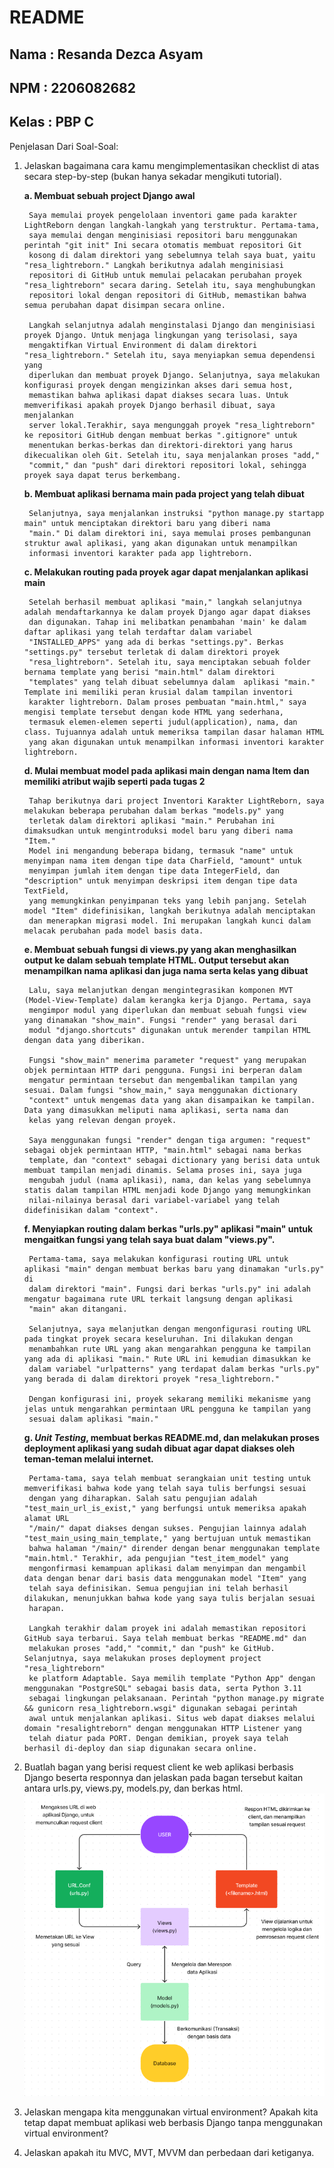 # README

## Nama    : Resanda Dezca Asyam

## NPM     : 2206082682

## Kelas   : PBP C


Penjelasan Dari Soal-Soal:
1. Jelaskan bagaimana cara kamu mengimplementasikan checklist di atas secara step-by-step (bukan hanya sekadar mengikuti tutorial).

    **a.  Membuat sebuah project Django awal**

        Saya memulai proyek pengelolaan inventori game pada karakter LightReborn dengan langkah-langkah yang terstruktur. Pertama-tama, 
        saya memulai dengan menginisiasi repositori baru menggunakan perintah "git init" Ini secara otomatis membuat repositori Git 
        kosong di dalam direktori yang sebelumnya telah saya buat, yaitu "resa_lightreborn." Langkah berikutnya adalah menginisiasi 
        repositori di GitHub untuk memulai pelacakan perubahan proyek "resa_lightreborn" secara daring. Setelah itu, saya menghubungkan 
        repositori lokal dengan repositori di GitHub, memastikan bahwa semua perubahan dapat disimpan secara online.

        Langkah selanjutnya adalah menginstalasi Django dan menginisiasi proyek Django. Untuk menjaga lingkungan yang terisolasi, saya    
        mengaktifkan Virtual Environment di dalam direktori "resa_lightreborn." Setelah itu, saya menyiapkan semua dependensi yang 
        diperlukan dan membuat proyek Django. Selanjutnya, saya melakukan konfigurasi proyek dengan mengizinkan akses dari semua host, 
        memastikan bahwa aplikasi dapat diakses secara luas. Untuk memverifikasi apakah proyek Django berhasil dibuat, saya menjalankan 
        server lokal.Terakhir, saya mengunggah proyek "resa_lightreborn" ke repositori GitHub dengan membuat berkas ".gitignore" untuk 
        menentukan berkas-berkas dan direktori-direktori yang harus dikecualikan oleh Git. Setelah itu, saya menjalankan proses "add," 
        "commit," dan "push" dari direktori repositori lokal, sehingga proyek saya dapat terus berkembang.
        
    **b.  Membuat aplikasi bernama main pada project yang telah dibuat** 

        Selanjutnya, saya menjalankan instruksi "python manage.py startapp main" untuk menciptakan direktori baru yang diberi nama 
        "main." Di dalam direktori ini, saya memulai proses pembangunan struktur awal aplikasi, yang akan digunakan untuk menampilkan 
        informasi inventori karakter pada app lightreborn.    

    **c.  Melakukan routing pada proyek agar dapat menjalankan aplikasi main**

        Setelah berhasil membuat aplikasi "main," langkah selanjutnya adalah mendaftarkannya ke dalam proyek Django agar dapat diakses 
        dan digunakan. Tahap ini melibatkan penambahan 'main' ke dalam daftar aplikasi yang telah terdaftar dalam variabel 
        "INSTALLED_APPS" yang ada di berkas "settings.py". Berkas "settings.py" tersebut terletak di dalam direktori proyek 
        "resa_lightreborn". Setelah itu, saya menciptakan sebuah folder bernama template yang berisi "main.html" dalam direktori 
        "templates" yang telah dibuat sebelumnya dalam  aplikasi "main." Template ini memiliki peran krusial dalam tampilan inventori 
        karakter lightreborn. Dalam proses pembuatan "main.html," saya mengisi template tersebut dengan kode HTML yang sederhana, 
        termasuk elemen-elemen seperti judul(application), nama, dan class. Tujuannya adalah untuk memeriksa tampilan dasar halaman HTML 
        yang akan digunakan untuk menampilkan informasi inventori karakter lightreborn.
    
    **d.  Mulai membuat model pada aplikasi main dengan nama Item dan memiliki atribut wajib seperti pada tugas 2**

        Tahap berikutnya dari project Inventori Karakter LightReborn, saya melakukan beberapa perubahan dalam berkas "models.py" yang 
        terletak dalam direktori aplikasi "main." Perubahan ini dimaksudkan untuk mengintroduksi model baru yang diberi nama "Item." 
        Model ini mengandung beberapa bidang, termasuk "name" untuk menyimpan nama item dengan tipe data CharField, "amount" untuk 
        menyimpan jumlah item dengan tipe data IntegerField, dan "description" untuk menyimpan deskripsi item dengan tipe data TextField, 
        yang memungkinkan penyimpanan teks yang lebih panjang. Setelah model "Item" didefinisikan, langkah berikutnya adalah menciptakan 
        dan menerapkan migrasi model. Ini merupakan langkah kunci dalam melacak perubahan pada model basis data.

    **e.  Membuat sebuah fungsi di views.py yang akan menghasilkan output ke dalam sebuah template HTML. Output tersebut akan menampilkan nama aplikasi dan juga nama serta kelas yang dibuat**
 
        Lalu, saya melanjutkan dengan mengintegrasikan komponen MVT (Model-View-Template) dalam kerangka kerja Django. Pertama, saya 
        mengimpor modul yang diperlukan dan membuat sebuah fungsi view yang dinamakan "show_main". Fungsi "render" yang berasal dari 
        modul "django.shortcuts" digunakan untuk merender tampilan HTML dengan data yang diberikan.

        Fungsi "show_main" menerima parameter "request" yang merupakan objek permintaan HTTP dari pengguna. Fungsi ini berperan dalam 
        mengatur permintaan tersebut dan mengembalikan tampilan yang sesuai. Dalam fungsi "show_main," saya menggunakan dictionary 
        "context" untuk mengemas data yang akan disampaikan ke tampilan. Data yang dimasukkan meliputi nama aplikasi, serta nama dan 
        kelas yang relevan dengan proyek.

        Saya menggunakan fungsi "render" dengan tiga argumen: "request" sebagai objek permintaan HTTP, "main.html" sebagai nama berkas 
        template, dan "context" sebagai dictionary yang berisi data untuk membuat tampilan menjadi dinamis. Selama proses ini, saya juga 
        mengubah judul (nama aplikasi), nama, dan kelas yang sebelumnya statis dalam tampilan HTML menjadi kode Django yang memungkinkan 
        nilai-nilainya berasal dari variabel-variabel yang telah didefinisikan dalam "context".

    **f.  Menyiapkan routing dalam berkas "urls.py" aplikasi "main" untuk mengaitkan fungsi yang telah saya buat dalam "views.py".**

        Pertama-tama, saya melakukan konfigurasi routing URL untuk aplikasi "main" dengan membuat berkas baru yang dinamakan "urls.py" di 
        dalam direktori "main". Fungsi dari berkas "urls.py" ini adalah mengatur bagaimana rute URL terkait langsung dengan aplikasi 
        "main" akan ditangani.

        Selanjutnya, saya melanjutkan dengan mengonfigurasi routing URL pada tingkat proyek secara keseluruhan. Ini dilakukan dengan 
        menambahkan rute URL yang akan mengarahkan pengguna ke tampilan yang ada di aplikasi "main." Rute URL ini kemudian dimasukkan ke 
        dalam variabel "urlpatterns" yang terdapat dalam berkas "urls.py" yang berada di dalam direktori proyek "resa_lightreborn."

        Dengan konfigurasi ini, proyek sekarang memiliki mekanisme yang jelas untuk mengarahkan permintaan URL pengguna ke tampilan yang 
        sesuai dalam aplikasi "main."

    **g.  *Unit Testing*, membuat berkas README.md, dan melakukan proses deployment aplikasi yang sudah dibuat agar dapat diakses oleh teman-teman melalui internet.**

        Pertama-tama, saya telah membuat serangkaian unit testing untuk memverifikasi bahwa kode yang telah saya tulis berfungsi sesuai 
        dengan yang diharapkan. Salah satu pengujian adalah "test_main_url_is_exist," yang berfungsi untuk memeriksa apakah alamat URL 
        "/main/" dapat diakses dengan sukses. Pengujian lainnya adalah "test_main_using_main_template," yang bertujuan untuk memastikan 
        bahwa halaman "/main/" dirender dengan benar menggunakan template "main.html." Terakhir, ada pengujian "test_item_model" yang 
        mengonfirmasi kemampuan aplikasi dalam menyimpan dan mengambil data dengan benar dari basis data menggunakan model "Item" yang 
        telah saya definisikan. Semua pengujian ini telah berhasil dilakukan, menunjukkan bahwa kode yang saya tulis berjalan sesuai 
        harapan.

        Langkah terakhir dalam proyek ini adalah memastikan repositori GitHub saya terbarui. Saya telah membuat berkas "README.md" dan 
        melakukan proses "add," "commit," dan "push" ke GitHub. Selanjutnya, saya melakukan proses deployment project "resa_lightreborn" 
        ke platform Adaptable. Saya memilih template "Python App" dengan menggunakan "PostgreSQL" sebagai basis data, serta Python 3.11 
        sebagai lingkungan pelaksanaan. Perintah "python manage.py migrate && gunicorn resa_lightreborn.wsgi" digunakan sebagai perintah 
        awal untuk menjalankan aplikasi. Situs web dapat diakses melalui domain "resalightreborn" dengan menggunakan HTTP Listener yang 
        telah diatur pada PORT. Dengan demikian, proyek saya telah berhasil di-deploy dan siap digunakan secara online.

2. Buatlah bagan yang berisi request client ke web aplikasi berbasis Django beserta responnya dan jelaskan pada bagan tersebut kaitan antara urls.py, views.py, models.py, dan berkas html.
    ![Bagan Resa](bagan_resa.png)
3. Jelaskan mengapa kita menggunakan virtual environment? Apakah kita tetap dapat membuat aplikasi web berbasis Django tanpa menggunakan virtual environment?
4. Jelaskan apakah itu MVC, MVT, MVVM dan perbedaan dari ketiganya.
